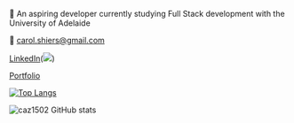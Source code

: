 

🌱 An aspiring developer currently studying Full Stack development with the University of Adelaide


💌 carol.shiers@gmail.com


[LinkedIn](https://www.linkedin.com/in/carol-shiers-001420b6/)(<img src="https://img.icons8.com/ios/50/000000/linkedin.png"/>)

[Portfolio](https://caz1502.github.io/Portfolio-Reworked/)




[![Top Langs](https://github-readme-stats.vercel.app/api/top-langs/?username=caz1502&layout=compact&show_icons=true&theme=radical)](https://github.com/caz1502/github-readme-stats)

![caz1502 GitHub stats](https://github-readme-stats.vercel.app/api?username=caz1502&show_icons=true&theme=radical)





<!---
caz1502/caz1502 is a ✨ special ✨ repository because its `README.md` (this file) appears on your GitHub profile.
You can click the Preview link to take a look at your changes.
--->
